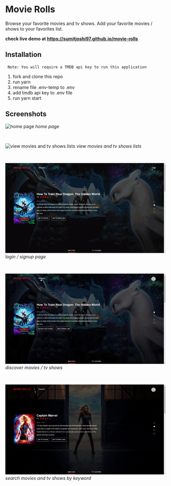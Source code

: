 # Movie Rolls

Browse your favorite movies and tv shows. Add your favorite movies / shows to your favorites list.

**check live demo at https://sumitjoshi97.github.io/movie-rolls**

## Installation

```
 Note: You will require a TMDB api key to run this application
```

1.  fork and clone this repo
2.  run yarn
3.  rename file .env-temp to .env
4.  add tmdb api key to .env file
5.  run yarn start

## Screenshots

![home page](./screenshots/home.gif)
_home page_

<br/>

![view movies and tv shows lists](./screenshots/lists.gif)
_view movies and tv shows lists_

<br/>

![login and signup page](./screenshots/login.gif)
_login / signup page_

<br/>

![discover movies / tv shows](./screenshots/discover.gif)
_discover movies / tv shows_

<br/>

![search](./screenshots/search.gif)
_search movies and tv shows by keyword_
